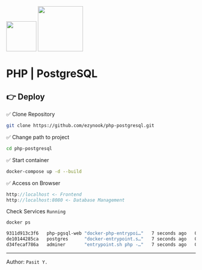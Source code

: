 <img src="https://upload.wikimedia.org/wikipedia/commons/thumb/2/27/PHP-logo.svg/2560px-PHP-logo.svg.png" width="80">
<img src="https://www.ovhcloud.com/sites/default/files/styles/text_media_horizontal/public/2021-09/ECX-1909_Hero_PostgreSQL_600x400%402x.png" width="120">

# PHP | PostgreSQL
## 👉 Deploy
✅ Clone Repository
```bash
git clone https://github.com/ezynook/php-postgresql.git
```
✅ Change path to project
```bash
cd php-postgresql
```
✅ Start container
```bash
docker-compose up -d --build
```
✅ Access on Browser
```javascript
http://localhost <- Frontend
http://localhost:8080 <- Database Management
```
Check Services ```Running```
```bash
docker ps
```
```bash
9311d913c3f6   php-pgsql-web "docker-php-entrypoi…"   7 seconds ago   0.0.0.0:80->80/tcp     web
de10144285ca   postgres      "docker-entrypoint.s…"   7 seconds ago   0.0.0.0:5432->5432/tcp php-pgsql-pgsql-1
d34fecaf786a   adminer       "entrypoint.sh php -…"   7 seconds ago   0.0.0.0:8080->8080/tcp hp-pgsql-adminer-1
```

---

Author: ```Pasit Y.```